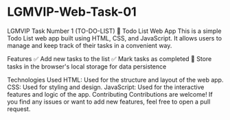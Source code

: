 # LGMVIP-Web-Task-01
LGMVIP Task Number 1 (TO-DO-LIST)
📝 Todo List Web App
This is a simple Todo List web app built using HTML, CSS, and JavaScript. It allows users to manage and keep track of their tasks in a convenient way.

Features
✅ Add new tasks to the list
✅ Mark tasks as completed
🔄 Store tasks in the browser's local storage for data persistence

Technologies Used
HTML: Used for the structure and layout of the web app.
CSS: Used for styling and design.
JavaScript: Used for the interactive features and logic of the app.
Contributing
Contributions are welcome! If you find any issues or want to add new features, feel free to open a pull request.
